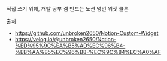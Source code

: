 직접 쓰기 위해, 개발 공부 겸 만드는 노션 명언 위젯 클론

출처
- https://github.com/unbroken2650/Notion-Custom-Widget
- https://velog.io/@unbroken2650/Notion-%ED%95%9C%EA%B5%AD%EC%96%B4-%EB%AA%85%EC%96%B8-%EC%9C%84%EC%A0%AF
